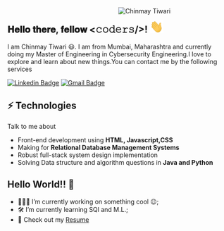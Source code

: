 <img align='right' src="https://media.giphy.com/media/RicIuwlSXB3rVjZtS6/giphy.gif" width="50%" height="50%"  alt="Chinmay Tiwari" title="Chinmay Tiwari"/>
  <h2> 𝐇𝐞𝐥𝐥𝐨 𝐭𝐡𝐞𝐫𝐞, 𝐟𝐞𝐥𝐥𝐨𝐰 <𝚌𝚘𝚍𝚎𝚛𝚜/>! <img src="https://raw.githubusercontent.com/ABSphreak/ABSphreak/master/gifs/Hi.gif" width="30px"></h2>
  
  
I am Chinmay Tiwari 😃. I am from Mumbai, Maharashtra and currently doing my Master of Engineering in Cybersecurity Engineering.I love to explore and learn about new things.You can contact me by the following services

[![Linkedin Badge](https://img.shields.io/badge/linkedin-%230077B5.svg?&style=for-the-badge&logo=linkedin&logoColor=white)](https://www.linkedin.com/in/chinmay-tiwari-8624121a0/) 
[![Gmail Badge](https://img.shields.io/badge/gmail-%23D14836.svg?&style=for-the-badge&logo=gmail&logoColor=white)](mailto:chinmaytiwari2000@gmail.com)


## ⚡ Technologies
Talk to me about
- Front-end development using **HTML, Javascript,CSS**
- Making for **Relational Database Management Systems**
- Robust full-stack system design implementation
- Solving Data structure and algorithm questions in **Java and Python**


## Hello World!! 🤔
- 👨🏽‍💻 I’m currently working on something cool :wink:;
- 🛠  I’m currently learning SQl and M.L.; 
- 📙 Check out my [Resume](https://github.com/chinmay-tiwari/chinmay-tiwari/blob/master/Chinmay%20Tiwari%20Resume%20.pdf)
